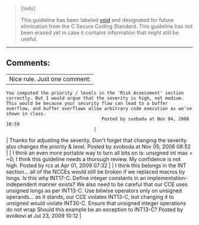 > [!info]  
>
> This guideline has been labeled [void](https://wiki.sei.cmu.edu//confluence/label/seccode/void) and designated for future elimination from the C Secure Coding Standard. This guideline has not been erased yet in case it contains information that might still be useful.

------------------------------------------------------------------------
[](https://www.securecoding.cert.org/confluence/display/seccode/VOID+Create+temporary+files+securely?showChildren=false&showComments=false) [](https://www.securecoding.cert.org/confluence/display/seccode/99.+The+Void?showChildren=false&showComments=false) [](https://www.securecoding.cert.org/confluence/pages/viewpage.action?pageId=2687100)
## Comments:

|  |
| ----|
| Nice rule. Just one comment:
    You computed the priority / levels in the 'Risk Assessment' section correctly. But I would argue that the severity is high, not medium. This would be because your security flaw can lead to a buffer overflow, and buffer overflows allow arbitrary code execution as we've shown in class.
                                        Posted by svoboda at Nov 04, 2008 10:59
                                     |
| Thanks for adjusting the severity. Don't forget that changing the severity also changes the priority & level.
                                        Posted by svoboda at Nov 05, 2008 08:52
                                     |
| I think an even more portable way to turn all bits on is:
unsigned int max = ~0;
I think this guideline needs a thorough review.  My confidence is not high.
                                        Posted by rcs at Apr 01, 2009 07:32
                                     |
| I think this belongs in the INT section... all of the NCCEs would still be broken if we replaced macros by longs.  Is this why INT17-C. Define integer constants in an implementation-independent manner exists?
We also need to be careful that our CCE uses unsigned longs as per INT13-C. Use bitwise operators only on unsigned operands... as it stands, our CCE violates INT13-C, but changing it to unsigned would violate INT30-C. Ensure that unsigned integer operations do not wrap
Should this example be an exception to INT13-C?
                                        Posted by avolkovi at Jul 23, 2009 10:12
                                     |

